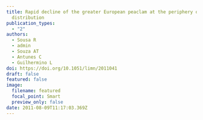 ```yaml
---
title: Rapid decline of the greater European peaclam at the periphery of its
  distribution
publication_types:
  - "2"
authors:
  - Sousa R
  - admin
  - Souza AT
  - Antunes C
  - Guilhermino L
doi: https://doi.org/10.1051/limn/2011041
draft: false
featured: false
image:
  filename: featured
  focal_point: Smart
  preview_only: false
date: 2011-08-09T11:17:03.369Z
---
```

